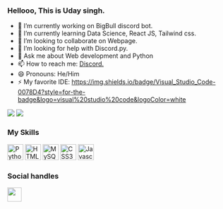 ### Hellooo, This is Uday singh.

- 🔭 I’m currently working on BigBull discord bot.
- 🌱 I’m currently learning Data Science, React JS, Tailwind css.
- 👯 I’m looking to collaborate on Webpage.
- 🤔 I’m looking for help with Discord.py.
- 💬 Ask me about Web development and Python
- 📫 How to reach me: [Discord.](https://discord.com/users/876535756087255091)
- 😄 Pronouns: He/Him
- ⚡ My favorite IDE: https://img.shields.io/badge/Visual_Studio_Code-0078D4?style=for-the-badge&logo=visual%20studio%20code&logoColor=white

<a href="https://twitter.com/shivaop121" target="_blank" rel="noreferrer"><img
src="https://img.shields.io/twitter/follow/shivaop121?logo=twitter&style=for-the-badge&color=3382ed&labelColor=1c1917" /></a>
<a href="https://www.github.com/UdayCxdes" target="_blank" rel="noreferrer"><img
src="https://img.shields.io/github/followers/UdayCxdes?logo=github&style=for-the-badge&color=3382ed&labelColor=1c1917" /></a>

### My Skills

<p align="left">
<a href="https://www.python.org/" target="_blank" rel="noreferrer"><img src="https://raw.githubusercontent.com/danielcranney/readme-generator/main/public/icons/skills/python-colored.svg" width="36" height="36" alt="Python" /></a>
<a href="https://developer.mozilla.org/en-US/docs/Glossary/HTML5" target="_blank" rel="noreferrer"><img src="https://raw.githubusercontent.com/danielcranney/readme-generator/main/public/icons/skills/html5-colored.svg" width="36" height="36" alt="HTML5" /></a>
<a href="https://www.mysql.com/" target="_blank" rel="noreferrer"><img src="https://raw.githubusercontent.com/danielcranney/readme-generator/main/public/icons/skills/mysql-colored.svg" width="36" height="36" alt="MySQL" /></a>
<a href="https://www.w3.org/TR/CSS/#css" target="_blank" rel="noreferrer"><img src="https://cdn.jsdelivr.net/gh/devicons/devicon/icons/css3/css3-plain.svg" width="36" height="36" alt="CSS3" /></a>
<a href="https://developer.mozilla.org/en-US/docs/Web/JavaScript" target="_blank" rel="noreferrer"><img src="https://cdn.jsdelivr.net/gh/devicons/devicon/icons/javascript/javascript-original.svg" width="36" height="36" alt="Javascript" /></a>
</p>

### Social handles

<a href="https://www.github.com/UdayCxdes" target="_blank" rel="noreferrer"><img src="https://raw.githubusercontent.com/UdayCxdes/readme-generator/main/public/icons/socials/github.svg" width="32" height="32" /></a>
